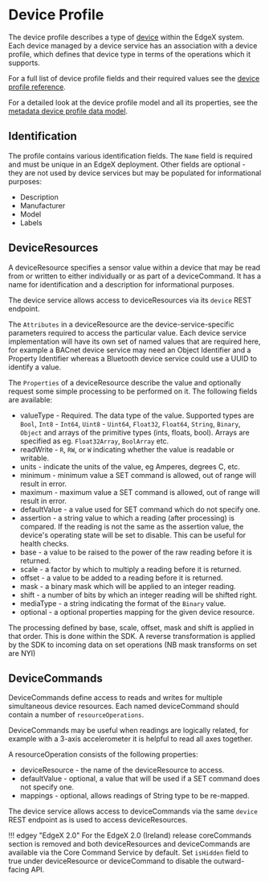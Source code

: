 # Device Profile

The device profile describes a type of [device](../../../general/Definitions.md#device) within the EdgeX system. Each
device managed by a device service has an association with a device profile,
which defines that device type in terms of the operations which it supports.

For a full list of device profile fields and their required values see the [device profile reference](./Ch-DeviceProfileRef.md).

For a detailed look at the device profile model and all its properties, see the [metadata device profile data model](../../core/metadata/Ch-Metadata.md#data-models).

Identification
--------------

The profile contains various identification fields. The `Name` field is required and must be unique in an EdgeX deployment. Other fields are optional - they are not used by device services but may be populated for informational purposes:

* Description
* Manufacturer
* Model
* Labels

DeviceResources
---------------

A deviceResource specifies a sensor value within a device that may be read
from or written to either individually or as part of a deviceCommand. It has a
name for identification and a description for informational purposes.

The device service allows access to deviceResources via its `device`
REST endpoint.

The `Attributes` in a deviceResource are the device-service-specific parameters
required to access the particular value. Each device service implementation
will have its own set of named values that are required here, for example a
BACnet device service may need an Object Identifier and a Property Identifier
whereas a Bluetooth device service could use a UUID to identify a value.

The `Properties` of a deviceResource describe the value and optionally request
some simple processing to be performed on it. The following fields are available:

* valueType - Required. The data type of the value. Supported types are `Bool`,
`Int8` - `Int64`, `Uint8` - `Uint64`, `Float32`, `Float64`, `String`, `Binary`,
`Object` and arrays of the primitive types (ints, floats, bool). Arrays are specified
as eg. `Float32Array`, `BoolArray` etc.
* readWrite - `R`, `RW`, or `W` indicating whether the value is readable or
writable.
* units - indicate the units of the value, eg Amperes, degrees C, etc.
* minimum - minimum value a SET command is allowed, out of range will result in error.
* maximum - maximum value a SET command is allowed, out of range will result in error.
* defaultValue - a value used for SET command which do not specify one.
* assertion - a string value to which a reading (after processing) is compared.
 If the reading is not the same as the assertion value, the device's operating
state will be set to disable. This can be useful for health checks.
* base - a value to be raised to the power of the raw reading before it is returned.
* scale - a factor by which to multiply a reading before it is returned.
* offset - a value to be added to a reading before it is returned.
* mask - a binary mask which will be applied to an integer reading.
* shift - a number of bits by which an integer reading will be shifted right.
* mediaType - a string indicating the format of the `Binary` value.
* optional - a optional properties mapping for the given device resource.

The processing defined by base, scale, offset, mask and shift is applied in
that order. This is done within the SDK. A reverse transformation is applied
by the SDK to incoming data on set operations (NB mask transforms on set are NYI)

DeviceCommands
--------------

DeviceCommands define access to reads and writes for multiple simultaneous
device resources. Each named deviceCommand should contain a number of
`resourceOperations`.

DeviceCommands may be useful when readings are logically related, for example
with a 3-axis accelerometer it is helpful to read all axes together.

A resourceOperation consists of the following properties:

* deviceResource - the name of the deviceResource to access.
* defaultValue - optional, a value that will be used if a SET command does not
specify one.
* mappings - optional, allows readings of String type to be re-mapped.

The device service allows access to deviceCommands via the same `device` REST
endpoint as is used to access deviceResources.


!!! edgey "EdgeX 2.0"
    For the EdgeX 2.0 (Ireland) release coreCommands section is removed and both deviceResources and deviceCommands are available via the Core Command Service by default. Set `isHidden` field to true under deviceResource or deviceCommand to disable the outward-facing API.
